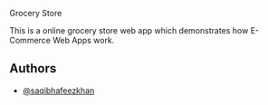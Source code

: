 Grocery Store

This is a online grocery store web app which demonstrates how E-Commerce Web Apps work.


## Authors

- [@saqibhafeezkhan](https://www.github.com/saqibhafeezkhan)

